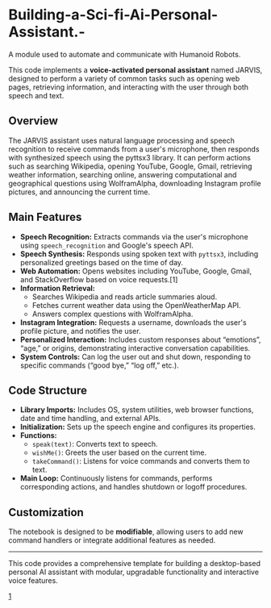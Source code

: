 # Building-a-Sci-fi-Ai-Personal-Assistant.-
A module used to automate and communicate with Humanoid Robots.

This code implements a **voice-activated personal assistant** named JARVIS, designed to perform a variety of common tasks such as opening web pages, retrieving information, and interacting with the user through both speech and text.

## Overview
The JARVIS assistant uses natural language processing and speech recognition to receive commands from a user's microphone, then responds with synthesized speech using the pyttsx3 library. It can perform actions such as searching Wikipedia, opening YouTube, Google, Gmail, retrieving weather information, searching online, answering computational and geographical questions using WolframAlpha, downloading Instagram profile pictures, and announcing the current time.

## Main Features
- **Speech Recognition:** Extracts commands via the user's microphone using `speech_recognition` and Google's speech API.
- **Speech Synthesis:** Responds using spoken text with `pyttsx3`, including personalized greetings based on the time of day.
- **Web Automation:** Opens websites including YouTube, Google, Gmail, and StackOverflow based on voice requests.[1]
- **Information Retrieval:** 
  - Searches Wikipedia and reads article summaries aloud.
  - Fetches current weather data using the OpenWeatherMap API.
  - Answers complex questions with WolframAlpha.
- **Instagram Integration:** Requests a username, downloads the user's profile picture, and notifies the user.
- **Personalized Interaction:** Includes custom responses about “emotions”, “age,” or origins, demonstrating interactive conversation capabilities.
- **System Controls:** Can log the user out and shut down, responding to specific commands (“good bye,” “log off,” etc.).

## Code Structure
- **Library Imports:** Includes OS, system utilities, web browser functions, date and time handling, and external APIs.
- **Initialization:** Sets up the speech engine and configures its properties.
- **Functions:**
  - `speak(text)`: Converts text to speech.
  - `wishMe()`: Greets the user based on the current time.
  - `takeCommand()`: Listens for voice commands and converts them to text.
- **Main Loop:** Continuously listens for commands, performs corresponding actions, and handles shutdown or logoff procedures.

## Customization
The notebook is designed to be **modifiable**, allowing users to add new command handlers or integrate additional features as needed.

***

This code provides a comprehensive template for building a desktop-based personal AI assistant with modular, upgradable functionality and interactive voice features.

[1](https://ppl-ai-file-upload.s3.amazonaws.com/web/direct-files/attachments/106920569/a78999e5-aec3-4438-96ef-78f5cfcd1ac5/JARVIScodefile.ipynb)
